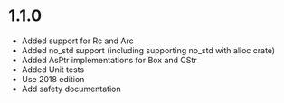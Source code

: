 # 1.1.0

- Added support for Rc and Arc
- Added no_std support (including supporting no_std with alloc crate)
- Added AsPtr implementations for Box and CStr
- Added Unit tests
- Use 2018 edition
- Add safety documentation
